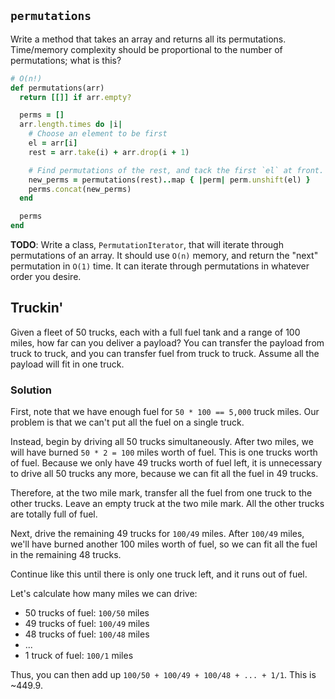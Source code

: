 ## `permutations`

Write a method that takes an array and returns all its
permutations. Time/memory complexity should be proportional to the
number of permutations; what is this?

```ruby
# O(n!)
def permutations(arr)
  return [[]] if arr.empty?

  perms = []
  arr.length.times do |i|
    # Choose an element to be first
    el = arr[i]
    rest = arr.take(i) + arr.drop(i + 1)

    # Find permutations of the rest, and tack the first `el` at front.
    new_perms = permutations(rest)..map { |perm| perm.unshift(el) }
    perms.concat(new_perms)
  end

  perms
end
```

**TODO**: Write a class, `PermutationIterator`, that will iterate
through permutations of an array. It should use `O(n)` memory, and
return the "next" permutation in `O(1)` time. It can iterate through
permutations in whatever order you desire.

## Truckin'

Given a fleet of 50 trucks, each with a full fuel tank and a range of
100 miles, how far can you deliver a payload? You can transfer the
payload from truck to truck, and you can transfer fuel from truck to
truck. Assume all the payload will fit in one truck.

### Solution

First, note that we have enough fuel for `50 * 100 == 5,000` truck
miles. Our problem is that we can't put all the fuel on a single
truck.

Instead, begin by driving all 50 trucks simultaneously. After two
miles, we will have burned `50 * 2 = 100` miles worth of fuel. This is
one trucks worth of fuel. Because we only have 49 trucks worth of fuel
left, it is unnecessary to drive all 50 trucks any more, because we
can fit all the fuel in 49 trucks.

Therefore, at the two mile mark, transfer all the fuel from one truck
to the other trucks. Leave an empty truck at the two mile mark. All
the other trucks are totally full of fuel.

Next, drive the remaining 49 trucks for `100/49` miles. After `100/49`
miles, we'll have burned another 100 miles worth of fuel, so we can
fit all the fuel in the remaining 48 trucks.

Continue like this until there is only one truck left, and it runs out
of fuel.

Let's calculate how many miles we can drive:

* 50 trucks of fuel: `100/50` miles
* 49 trucks of fuel: `100/49` miles
* 48 trucks of fuel: `100/48` miles
* ...
* 1 truck of fuel: `100/1` miles

Thus, you can then add up `100/50 + 100/49 + 100/48 + ... + 1/1`. This
is  ~449.9.
```
